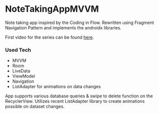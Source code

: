 # NoteTakingAppMVVM
Note taking app inspired by the Coding in Flow. Rewritten using Fragment Navigation Pattern and implements the androidx libraries.

First video for the series can be found [here].

### Used Tech

  - MVVM
  - Room 
  - LiveData
  - ViewModel
  - Navigation 
  - ListAdapter for animations on data changes


App supports various database queries & swipe to delete function on the RecyclerView. Utilizes recent ListAdapter library to create animations possible on dataset changes.

[here]: <https://www.youtube.com/playlist?list=PLrnPJCHvNZuDihTpkRs6SpZhqgBqPU118>
